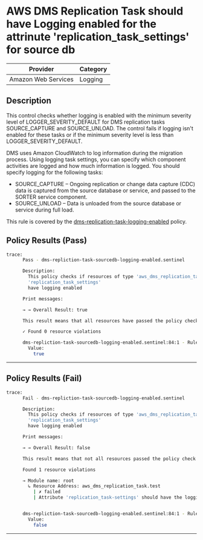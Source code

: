 # AWS DMS Replication Task should have Logging enabled for the attrinute 'replication_task_settings' for source db

| Provider            |    Category   |
| ------------------- |   ---------   |
| Amazon Web Services |    Logging    |

## Description

This control checks whether logging is enabled with the minimum severity level of LOGGER_SEVERITY_DEFAULT for DMS replication tasks SOURCE_CAPTURE and SOURCE_UNLOAD. The control fails if logging isn't enabled for these tasks or if the minimum severity level is less than LOGGER_SEVERITY_DEFAULT.

DMS uses Amazon CloudWatch to log information during the migration process. Using logging task settings, you can specify which component activities are logged and how much information is logged. You should specify logging for the following tasks:

  - SOURCE_CAPTURE – Ongoing replication or change data capture (CDC) data is captured from the source database or service, and passed to the SORTER service component.
  - SOURCE_UNLOAD – Data is unloaded from the source database or service during full load.

This rule is covered by the [dms-replication-task-logging-enabled](https://github.com/hashicorp/policy-library-NIST-Policy-Set-for-AWS-Terraform/blob/main/policies/dms-replication-task-logging-enabled.sentinel) policy.

## Policy Results (Pass)

```bash
trace:
      Pass - dms-repliction-task-sourcedb-logging-enabled.sentinel

      Description:
        This policy checks if resources of type 'aws_dms_replication_task' have the
        'replication_task_settings'
        have logging enabled

      Print messages:

      → → Overall Result: true

      This result means that all resources have passed the policy check for the policy dms-replication-instances-should-not-be-public.

      ✓ Found 0 resource violations

      dms-repliction-task-sourcedb-logging-enabled.sentinel:84:1 - Rule "main"
        Value:
          true
```

---

## Policy Results (Fail)

```bash
trace:
      Fail - dms-repliction-task-sourcedb-logging-enabled.sentinel

      Description:
        This policy checks if resources of type 'aws_dms_replication_task' have the
        'replication_task_settings'
        have logging enabled

      Print messages:

      → → Overall Result: false

      This result means that not all resources passed the policy check and the protected behavior is not allowed for the policy dms-replication-instances-should-not-be-public.

      Found 1 resource violations

      → Module name: root
        ↳ Resource Address: aws_dms_replication_task.test
          | ✗ failed
          | Attribute 'replication_task-settings' should have the logging enabled for AWS DMS Replication Task.Refer to https://docs.aws.amazon.com/securityhub/latest/userguide/dms-controls.html#dms-8 for more details.


      dms-repliction-task-sourcedb-logging-enabled.sentinel:84:1 - Rule "main"
        Value:
          false
```

---
